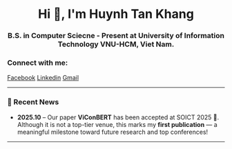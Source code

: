 
<h1 align="center">Hi 👋, I'm Huynh Tan Khang</h1>
<h3 align="center">B.S. in Computer Sciecne - Present at University of Information Technology VNU-HCM, Viet Nam.</h3>

<h3 align="left">Connect with me:</h3>
<p align="left">
<a href="https://www.facebook.com/huynh.tan.khang123" target="blank">Facebook</a>
<a href="https://www.linkedin.com/in/htk0910/" target="blank">Linkedin</a>
<a href="mailto:htkhangg@gmail.com" target="_blank">Gmail</a>

---

### 📰 Recent News
- **2025.10** – Our paper **ViConBERT** has been accepted at SOICT 2025 🎉. Although it is not a top-tier venue, this marks my **first publication** — a meaningful milestone toward future research and top conferences!
---

